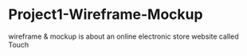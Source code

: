 # Project1-Wireframe-Mockup
wireframe &amp; mockup is about an online electronic store website called Touch
